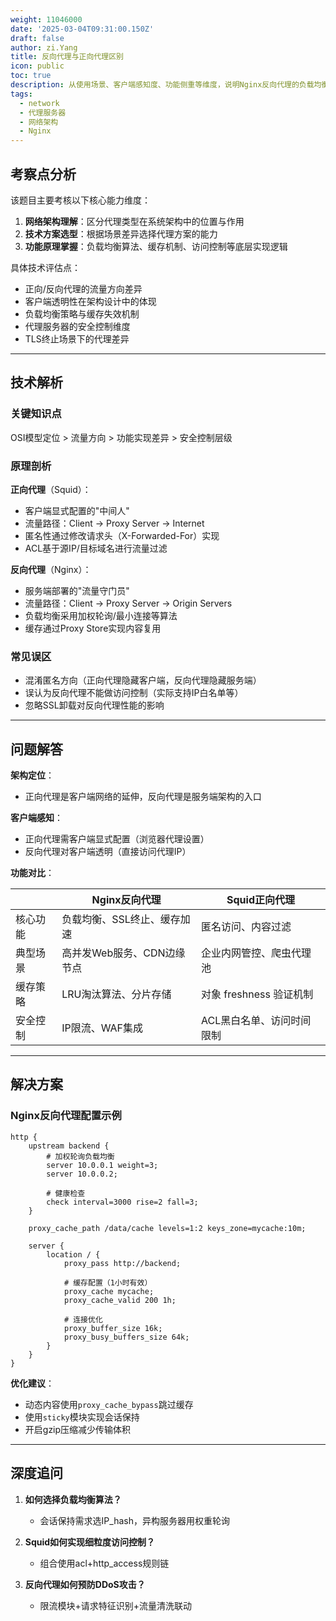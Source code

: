 ```yaml
---
weight: 11046000
date: '2025-03-04T09:31:00.150Z'
draft: false
author: zi.Yang
title: 反向代理与正向代理区别
icon: public
toc: true
description: 从使用场景、客户端感知度、功能侧重等维度，说明Nginx反向代理的负载均衡与缓存加速功能，对比Squid正向代理的匿名访问与访问控制特性。
tags:
  - network
  - 代理服务器
  - 网络架构
  - Nginx
---
```


## 考察点分析

该题目主要考核以下核心能力维度：

1. **网络架构理解**：区分代理类型在系统架构中的位置与作用
2. **技术方案选型**：根据场景差异选择代理方案的能力
3. **功能原理掌握**：负载均衡算法、缓存机制、访问控制等底层实现逻辑

具体技术评估点：

- 正向/反向代理的流量方向差异
- 客户端透明性在架构设计中的体现
- 负载均衡策略与缓存失效机制
- 代理服务器的安全控制维度
- TLS终止场景下的代理差异

---

## 技术解析

### 关键知识点

OSI模型定位 > 流量方向 > 功能实现差异 > 安全控制层级

### 原理剖析

**正向代理**（Squid）：

- 客户端显式配置的"中间人"
- 流量路径：Client → Proxy Server → Internet
- 匿名性通过修改请求头（X-Forwarded-For）实现
- ACL基于源IP/目标域名进行流量过滤

**反向代理**（Nginx）：

- 服务端部署的"流量守门员"
- 流量路径：Client → Proxy Server → Origin Servers
- 负载均衡采用加权轮询/最小连接等算法
- 缓存通过Proxy Store实现内容复用

### 常见误区

- 混淆匿名方向（正向代理隐藏客户端，反向代理隐藏服务端）
- 误认为反向代理不能做访问控制（实际支持IP白名单等）
- 忽略SSL卸载对反向代理性能的影响

---

## 问题解答

**架构定位**：

- 正向代理是客户端网络的延伸，反向代理是服务端架构的入口

**客户端感知**：

- 正向代理需客户端显式配置（浏览器代理设置）
- 反向代理对客户端透明（直接访问代理IP）

**功能对比**：

|          | Nginx反向代理                 | Squid正向代理              |
|----------|-----------------------------|--------------------------|
| 核心功能 | 负载均衡、SSL终止、缓存加速      | 匿名访问、内容过滤         |
| 典型场景 | 高并发Web服务、CDN边缘节点       | 企业内网管控、爬虫代理池   |
| 缓存策略 | LRU淘汰算法、分片存储           | 对象 freshness 验证机制    |
| 安全控制 | IP限流、WAF集成                | ACL黑白名单、访问时间限制  |

---

## 解决方案

### Nginx反向代理配置示例

```nginx
http {
    upstream backend {
        # 加权轮询负载均衡
        server 10.0.0.1 weight=3; 
        server 10.0.0.2;
        
        # 健康检查
        check interval=3000 rise=2 fall=3;
    }

    proxy_cache_path /data/cache levels=1:2 keys_zone=mycache:10m;

    server {
        location / {
            proxy_pass http://backend;
            
            # 缓存配置（1小时有效）
            proxy_cache mycache;
            proxy_cache_valid 200 1h;
            
            # 连接优化
            proxy_buffer_size 16k;
            proxy_busy_buffers_size 64k;
        }
    }
}
```

**优化建议**：

- 动态内容使用`proxy_cache_bypass`跳过缓存
- 使用`sticky`模块实现会话保持
- 开启gzip压缩减少传输体积

---

## 深度追问

1. **如何选择负载均衡算法？**
   - 会话保持需求选IP_hash，异构服务器用权重轮询

2. **Squid如何实现细粒度访问控制？**
   - 组合使用acl+http_access规则链

3. **反向代理如何预防DDoS攻击？**
   - 限流模块+请求特征识别+流量清洗联动
